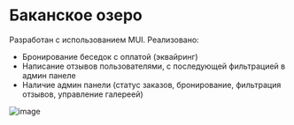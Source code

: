 # Баканское озеро
Разработан с использованием MUI. 
Реализовано:
- Бронирование беседок с оплатой (эквайринг)
- Написание отзывов пользователями, с последующей фильтрацией в админ панеле
- Наличие админ панели (статус заказов, бронирование, фильтрация отзывов, управление галереей)

![image](https://user-images.githubusercontent.com/85961114/236857294-033d7e4a-06b4-447d-a186-03c5ace6137e.png)
